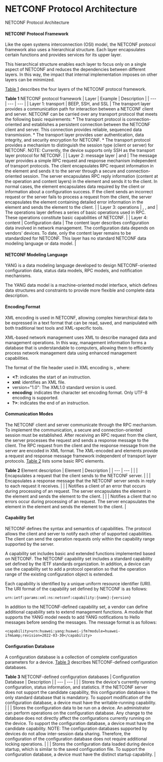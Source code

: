 NETCONF Protocol Architecture
=============================

NETCONF Protocol Architecture

#### NETCONF Protocol Framework

Like the open systems interconnection (OSI) model, the NETCONF protocol framework also uses a hierarchical structure. Each layer encapsulates certain functions and provides services for its upper layer.

This hierarchical structure enables each layer to focus only on a single aspect of NETCONF and reduces the dependencies between different layers. In this way, the impact that internal implementation imposes on other layers can be minimized.

[Table 1](#EN-US_TOPIC_0000001513041970__table21801748161218) describes the four layers of the NETCONF protocol framework.

**Table 1** NETCONF protocol framework
| Layer | Example | Description |
| --- | --- | --- |
| Layer 1: transport | BEEP, SSH, and SSL | The transport layer provides a communication path for interaction between a NETCONF client and server. NETCONF can be carried over any transport protocol that meets the following basic requirements:  * The transport protocol is connection-oriented and establishes a persistent connection between the NETCONF client and server. This connection provides reliable, sequenced data transmission. * The transport layer provides user authentication, data integrity, and security encryption for NETCONF. * The transport protocol provides a mechanism to distinguish the session type (client or server) for NETCONF.   NOTE:  Currently, the device supports only SSH as the transport layer protocol for NETCONF. |
| Layer 2: message layer | <rpc> and <rpc-reply> | The message layer provides a simple RPC request and response mechanism independent of transport protocols. The client encapsulates RPC request information in the <rpc> element and sends it to the server through a secure and connection-oriented session. The server encapsulates RPC reply information (content at the operation and content layers) in the <rpc-reply> element and sends it to the client.  In normal cases, the <rpc-reply> element encapsulates data required by the client or information about a configuration success. If the client sends an incorrect request or the server fails to process a request from the client, the server encapsulates the <rpc-error> element containing detailed error information in the <rpc-reply> element and sends the <rpc-reply> element to the client. |
| Layer 3: operations | <get-config>, <edit-config>, and <notification> | The operations layer defines a series of basic operations used in RPC. These operations constitute basic capabilities of NETCONF. |
| Layer 4: content | Configuration data | The content layer describes configuration data involved in network management. The configuration data depends on vendors' devices.  To date, only the content layer remains to be standardized for NETCONF. This layer has no standard NETCONF data modeling language or data model. |



#### NETCONF Modeling Language

YANG is a data modeling language developed to design NETCONF-oriented configuration data, status data models, RPC models, and notification mechanisms.

The YANG data model is a machine-oriented model interface, which defines data structures and constraints to provide more flexible and complete data description.


#### Encoding Format

XML encoding is used in NETCONF, allowing complex hierarchical data to be expressed in a text format that can be read, saved, and manipulated with both traditional text tools and XML-specific tools.

XML-based network management uses XML to describe managed data and management operations. In this way, management information forms a database that is understandable to computers, allowing them to efficiently process network management data using enhanced management capabilities.

The format of the file header used in XML encoding is **<?xml version="1.0" encoding="UTF-8"?>**, where:

* **<?**: indicates the start of an instruction.
* **xml**: identifies an XML file.
* version="1.0": The XML1.0 standard version is used.
* **encoding**: indicates the character set encoding format. Only UTF-8 encoding is supported.
* **?>**: indicates the end of an instruction.


#### **Communication Modes**

The NETCONF client and server communicate through the RPC mechanism. To implement the communication, a secure and connection-oriented session must be established. After receiving an RPC request from the client, the server processes the request and sends a response message to the client. The RPC request from the client and the response message from the server are encoded in XML format. The XML-encoded <rpc> and <rpc-reply> elements provide a request and response message framework independent of transport layer protocols. [Table 2](#EN-US_TOPIC_0000001513041970__tab_1) lists some basic RPC elements.

**Table 2** Element description
| Element | Description |
| --- | --- |
| <rpc> | Encapsulates a request that the client sends to the NETCONF server. |
| <rpc-reply> | Encapsulates a response message that the NETCONF server sends in reply to each <rpc> request it receives. |
| <rpc-error> | Notifies a client of an error that occurs during processing of an <rpc> request. The server encapsulates the <rpc-error> element in the <rpc-reply> element and sends the <rpc-reply> element to the client. |
| <ok> | Notifies a client that no errors occur during processing of an <rpc> request. The server encapsulates the <ok> element in the <rpc-reply> element and sends the <rpc-reply> element to the client. |



#### Capability Set

NETCONF defines the syntax and semantics of capabilities. The protocol allows the client and server to notify each other of supported capabilities. The client can send the operation requests only within the capability range supported by the server.

A capability set includes basic and extended functions implemented based on NETCONF. The NETCONF capability set includes a standard capability set defined by the IETF standards organization. In addition, a device can use the capability set to add a protocol operation so that the operation range of the existing configuration object is extended.

Each capability is identified by a unique uniform resource identifier (URI). The URI format of the capability set defined by NETCONF is as follows:

```
urn:ietf:params:xml:ns:netconf:capability:{name}:{version}
```

In addition to the NETCONF-defined capability set, a vendor can define additional capability sets to extend management functions. A module that supports the YANG model needs to add YANG notifications to Hello messages before sending the messages. The message format is as follows:

```
<capability>urn:huawei:yang:huawei-ifm?module=huawei-ifm&amp;revision=2022-03-30</capability>
```

#### Configuration Database

A configuration database is a collection of complete configuration parameters for a device. [Table 3](#EN-US_TOPIC_0000001513041970__tab_2) describes NETCONF-defined configuration databases.

**Table 3** NETCONF-defined configuration databases
| Configuration Database | Description |
| --- | --- |
| <running/> | Stores the device's currently running configuration, status information, and statistics.  If the NETCONF server does not support the candidate capability, this configuration database is the only standard database that is mandatory.  To support modification of the <running/> configuration database, a device must have the writable-running capability. |
| <candidate/> | Stores the configuration data to be run on a device.  An administrator can perform operations on the <candidate/> configuration database. Any change to the <candidate/> database does not directly affect the configurations currently running on the device.  To support the <candidate/> configuration database, a device must have the candidate capability.  NOTE:  The <candidate/> configuration databases supported by devices do not allow inter-session data sharing. Therefore, the configuration of the <candidate/> configuration database does not require additional locking operations. |
| <startup/> | Stores the configuration data loaded during device startup, which is similar to the saved configuration file.  To support the <startup/> configuration database, a device must have the distinct startup capability. |